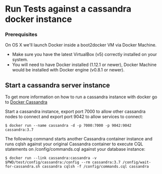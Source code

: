 # Run Tests against a cassandra docker instance

### Prerequisites
On OS X we'll launch Docker inside a boot2docker VM via Docker Machine.
* Make sure you have the latest VirtualBox (v5) correctly installed on your system.
* You will need to have Docker installed (1.12.1 or newer), Docker Machine would be installed with Docker engine (v0.8.1 or newer).

## Start a cassandra server instance
To get more information on how to run a cassandra instance with docker go to [Docker Cassandra](https://hub.docker.com/_/cassandra/)

Start a cassandra instance, export port 7000 to allow other cassandra nodes to connect and export port 9042 to allow services to connect:
```
$ docker run --name cassandra -d -p 7000:7000 -p 9042:9042 cassandra:3.7
```
The following command starts another Cassandra container instance and runs cqlsh against your original Cassandra container to execute CQL statements on /config/commands.cql against your database instance:
```
$ docker run --link cassandra:cassandra -v $PWD/test/config/cassandra:/config --rm cassandra:3.7 /config/wait-for-cassandra.sh cassandra cqlsh -f /config/commands.cql cassandra
```
